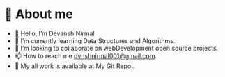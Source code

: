 # 👤 About me

- 👋 Hello, I’m Devansh Nirmal
- 🌱 I’m currently learning Data Structures and Algorithms.
- 💞️ I’m looking to collaborate on webDevelopment open source projects.
- 📫 How to reach me dvnshnirmal001@gmail.com.
- 👯 My all work is available at My Git Repo.. 



<!---
Devansh141202/Devansh141202 is a ✨ special ✨ repository because its `README.md` (this file) appears on your GitHub profile.
You can click the Preview link to take a look at your changes.
--->
